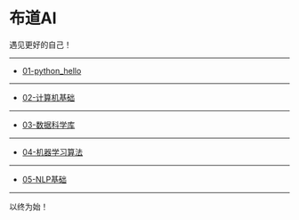 # 布道AI

遇见更好的自己！

----
- [01-python_hello](https://github.com/sherwinNG/budao_AI/tree/main/01-python_hello)
----
- [02-计算机基础](https://github.com/sherwinNG/budao_AI/tree/main/02-计算机基础)

----

- [03-数据科学库](https://github.com/sherwinNG/budao_AI/tree/main/03-数据科学库)

----

- [04-机器学习算法](https://github.com/sherwinNG/budao_AI/tree/main/04-机器学习算法)

---

- [05-NLP基础](https://github.com/sherwinNG/budao_AI/tree/main/05-NLP基础)

----

以终为始！

